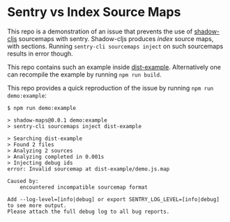 # Sentry vs Index Source Maps


This repo is a demonstration of an issue that prevents the use of [shadow-cljs](https://github.com/thheller/shadow-cljs) sourcemaps with sentry. Shadow-cljs produces _index_ source maps, with sections.
Running `sentry-cli sourcemaps inject` on such sourcemaps results in error though.

This repo contains such an example inside [dist-example](./dist-example). Alternatively one can recompile the example by running `npm run build`.

This repo provides a quick reproduction of the issue by running `npm run demo:example`:

```
$ npm run demo:example

> shadow-maps@0.0.1 demo:example
> sentry-cli sourcemaps inject dist-example

> Searching dist-example
> Found 2 files
> Analyzing 2 sources
> Analyzing completed in 0.001s
> Injecting debug ids
error: Invalid sourcemap at dist-example/demo.js.map

Caused by:
    encountered incompatible sourcemap format

Add --log-level=[info|debug] or export SENTRY_LOG_LEVEL=[info|debug] to see more output.
Please attach the full debug log to all bug reports.
```

